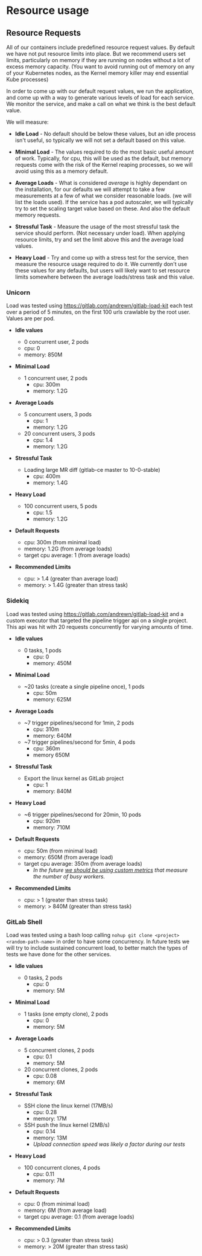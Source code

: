 # Resource usage

## Resource Requests

All of our containers include predefined resource request values. By default we
have not put resource limits into place. But we recommend users set limits, particularly
on memory if they are running on nodes without a lot of excess memory capacity.
(You want to avoid running out of memory on any of your Kubernetes nodes, as the
Kernel memory killer may end essential Kube processes)

In order to come up with our default request values, we run the application, and
come up with a way to generate various levels of load for each service. We monitor the
service, and make a call on what we think is the best default value.

We will measure:

- **Idle Load** - No default should be below these values, but an idle process
isn't useful, so typically we will not set a default based on this value.

- **Minimal Load** - The values required to do the most basic useful amount of work.
Typically, for cpu, this will be used as the default, but memory requests come with
the risk of the Kernel reaping processes, so we will avoid using this as a memory default.

- **Average Loads** - What is considered *average* is highly dependant on the installation,
for our defaults we will attempt to take a few measurements at a few of what we
consider reasonable loads. (we will list the loads used). If the service has a pod
autoscaler, we will typically try to set the scaling target value based on these.
And also the default memory requests.

- **Stressful Task** - Measure the usage of the most stressful task the service
should perform. (Not necessary under load). When applying resource limits, try and
set the limit above this and the average load values.

- **Heavy Load** - Try and come up with a stress test for the service, then measure
the resource usage required to do it. We currently don't use these  values for any
defaults, but users will likely want to set resource limits somewhere between the
average loads/stress task and this value.

### Unicorn

Load was tested using https://gitlab.com/andrewn/gitlab-load-kit each test over
a period of 5 minutes, on the first 100 urls crawlable by the root user. Values
are per pod.

- **Idle values**
  * 0 concurrent user, 2 pods
  - cpu: 0
  - memory: 850M


- **Minimal Load**
  * 1 concurrent user, 2 pods
    - cpu: 300m
    - memory: 1.2G


- **Average Loads**
   * 5 concurrent users, 3 pods
     - cpu: 1
     - memory: 1.2G
   * 20 concurrent users, 3 pods
     - cpu: 1.4
     - memory: 1.2G


- **Stressful Task**
  * Loading large MR diff (gitlab-ce master to 10-0-stable)
    - cpu: 400m
    - memory: 1.4G


- **Heavy Load**
  * 100 concurrent users, 5 pods
    - cpu: 1.5
    - memory: 1.2G


- **Default Requests**
  * cpu: 300m (from minimal load)
  * memory: 1.2G (from average loads)
  * target cpu average: 1 (from average loads)


- **Recommended Limits**
  * cpu: > 1.4 (greater than average load)
  * memory: > 1.4G (greater than stress task)


### Sidekiq

Load was tested using https://gitlab.com/andrewn/gitlab-load-kit and a custom executor that targeted the pipeline trigger api on a single project. This api was hit with 20 requests concurrently for varying amounts of time.

- **Idle values**
  * 0 tasks, 1 pods
    - cpu: 0
    - memory: 450M


- **Minimal Load**
  * ~20 tasks (create a single pipeline once), 1 pods
    - cpu: 50m
    - memory: 625M


- **Average Loads**
   * ~7 trigger pipelines/second for 1min, 2 pods
     - cpu: 310m
     - memory: 640M
   * ~7 trigger pipelines/second for 5min, 4 pods
     - cpu: 360m
     - memory 650M


- **Stressful Task**
  * Export the linux kernel as GitLab project
    - cpu: 1
    - memory: 840M


- **Heavy Load**
  * ~6 trigger pipelines/second for 20min, 10 pods
    - cpu: 920m
    - memory: 710M


- **Default Requests**
  * cpu: 50m (from minimal load)
  * memory: 650M (from average load)
  * target cpu average: 350m (from average loads)
    - *In the future [we should be using custom metrics](https://gitlab.com/charts/gitlab/issues/1008) that measure the number of busy workers.*


- **Recommended Limits**
  * cpu: > 1 (greater than stress task)
  * memory: > 840M (greater than stress task)


### GitLab Shell

Load was tested using a bash loop calling  `nohup git clone <project> <random-path-name>` in order to have some concurrency.
In future tests we will try to include sustained concurrent load, to better match the types of tests we have done for the other services.

- **Idle values**
  * 0 tasks, 2 pods
    - cpu: 0
    - memory: 5M


- **Minimal Load**
  * 1 tasks (one empty clone), 2 pods
    - cpu: 0
    - memory: 5M


- **Average Loads**
   * 5 concurrent clones, 2 pods
     - cpu: 0.1
     - memory: 5M
   * 20 concurrent clones, 2 pods
     - cpu: 0.08
     - memory: 6M


- **Stressful Task**
  * SSH clone the linux kernel (17MB/s)
    - cpu: 0.28
    - memory: 17M
  * SSH push the linux kernel (2MB/s)
    - cpu: 0.14
    - memory: 13M
    - *Upload connection speed was likely a factor during our tests*


- **Heavy Load**
  * 100 concurrent clones, 4 pods
    - cpu: 0.11
    - memory: 7M


- **Default Requests**
  * cpu: 0 (from minimal load)
  * memory: 6M (from average load)
  * target cpu average: 0.1 (from average loads)


- **Recommended Limits**
  * cpu: > 0.3 (greater than stress task)
  * memory: > 20M (greater than stress task)
